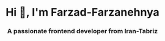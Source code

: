 <h1 align="center">Hi 👋, I'm Farzad-Farzanehnya</h1>
<h3 align="center">A passionate frontend developer from Iran-Tabriz</h3>
